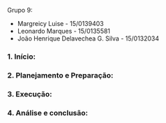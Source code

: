 Grupo 9:
- Margreicy Luise - 15/0139403
- Leonardo Marques - 15/0135581
- João Henrique Delavechea G. Silva - 15/0132034

### 1.	Início:

### 2.	Planejamento e Preparação:

### 3.	Execução:

### 4.	Análise e conclusão:
